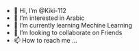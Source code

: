 - 👋 Hi, I’m @Kiki-112
- 👀 I’m interested in Arabic
- 🌱 I’m currently learning Mechine Learning
- 💞️ I’m looking to collaborate on Friends
- 📫 How to reach me ...

<!---
Kiki-112/Kiki-112 is a ✨ special ✨ repository because its `README.md` (this file) appears on your GitHub profile.
You can click the Preview link to take a look at your changes.
--->

